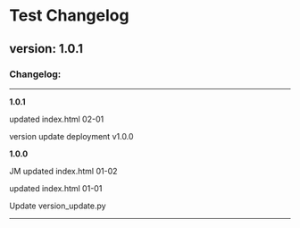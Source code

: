 # Test Changelog

## version: 1.0.1

### Changelog:

---


**1.0.1**

updated index.html 02-01

version update deployment v1.0.0





**1.0.0**

JM updated index.html 01-02

updated index.html 01-01

Update version_update.py




---

